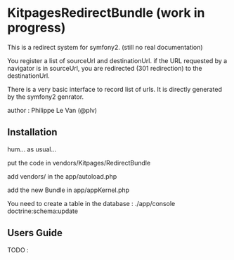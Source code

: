 KitpagesRedirectBundle (work in progress)
=====================================

This is a redirect system for symfony2. (still no real documentation)

You register a list of sourceUrl and destinationUrl. if the URL requested
by a navigator is in sourceUrl, you are redirected (301 redirection) to the
destinationUrl.

There is a very basic interface to record list of urls. It is directly generated
by the symfony2 genrator.

author : Philippe Le Van (@plv)


Installation
-------------
hum... as usual...

put the code in vendors/Kitpages/RedirectBundle

add vendors/ in the app/autoload.php

add the new Bundle in app/appKernel.php

You need to create a table in the database :
./app/console doctrine:schema:update

Users Guide
-----------
TODO :

